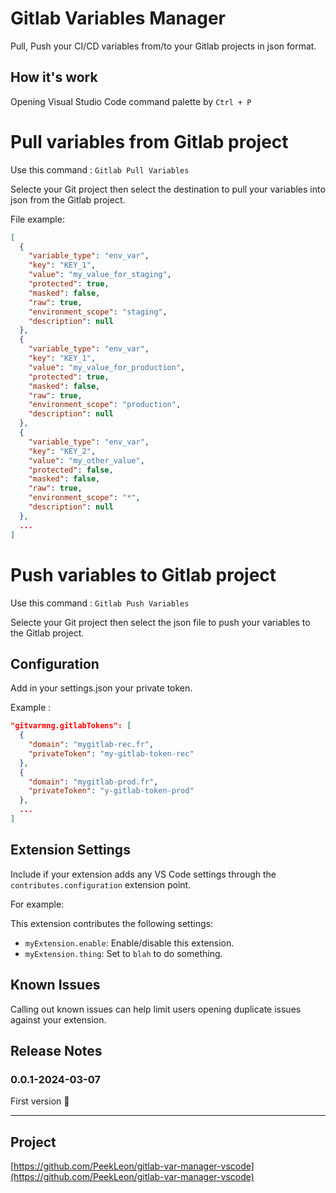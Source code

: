 # Gitlab Variables Manager

Pull, Push your CI/CD variables from/to your Gitlab projects in json format.

## How it's work

Opening Visual Studio Code command palette by `Ctrl + P`

# Pull variables from Gitlab project

Use this command : `Gitlab Pull Variables`

Selecte your Git project then select the destination to pull your variables into json from the Gitlab project.

File example:

```json
[
  {
    "variable_type": "env_var",
    "key": "KEY_1",
    "value": "my_value_for_staging",
    "protected": true,
    "masked": false,
    "raw": true,
    "environment_scope": "staging",
    "description": null
  },
  {
    "variable_type": "env_var",
    "key": "KEY_1",
    "value": "my_value_for_production",
    "protected": true,
    "masked": false,
    "raw": true,
    "environment_scope": "production",
    "description": null
  },
  {
    "variable_type": "env_var",
    "key": "KEY_2",
    "value": "my_other_value",
    "protected": false,
    "masked": false,
    "raw": true,
    "environment_scope": "*",
    "description": null
  },
  ...
]
```

# Push variables to Gitlab project

Use this command : `Gitlab Push Variables`

Selecte your Git project then select the json file to push your variables to the Gitlab project.


## Configuration

Add in your settings.json your private token.

Example :

```json
"gitvarmng.gitlabTokens": [
  {
    "domain": "mygitlab-rec.fr",
    "privateToken": "my-gitlab-token-rec"
  },
  {
    "domain": "mygitlab-prod.fr",
    "privateToken": "y-gitlab-token-prod"
  },
  ...
]
```


## Extension Settings

Include if your extension adds any VS Code settings through the `contributes.configuration` extension point.

For example:

This extension contributes the following settings:

* `myExtension.enable`: Enable/disable this extension.
* `myExtension.thing`: Set to `blah` to do something.

## Known Issues

Calling out known issues can help limit users opening duplicate issues against your extension.

## Release Notes

### 0.0.1-2024-03-07
First version 🎉


---

## Project

[https://github.com/PeekLeon/gitlab-var-manager-vscode](https://github.com/PeekLeon/gitlab-var-manager-vscode)